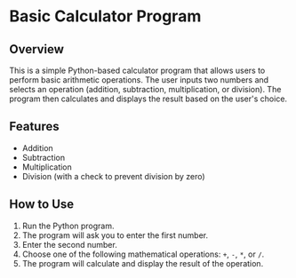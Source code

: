 # Basic Calculator Program

## Overview
This is a simple Python-based calculator program that allows users to perform basic arithmetic operations. The user inputs two numbers and selects an operation (addition, subtraction, multiplication, or division). The program then calculates and displays the result based on the user's choice.

## Features
- Addition
- Subtraction
- Multiplication
- Division (with a check to prevent division by zero)

## How to Use
1. Run the Python program.
2. The program will ask you to enter the first number.
3. Enter the second number.
4. Choose one of the following mathematical operations: `+`, `-`, `*`, or `/`.
5. The program will calculate and display the result of the operation.

